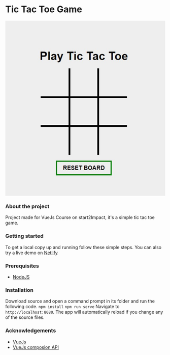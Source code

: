 # Tic Tac Toe Game
<img align="center" src="src/assets/game.jpg">

### About the project
Project made for VueJs Course on start2Impact, it's a simple tic tac toe game. 
### Getting started
To get a local copy up and running follow these simple steps. You can also try a live demo on [Netlify](https://upbeat-golick-4e318a.netlify.app) 
### Prerequisites
- [NodeJS](https://nodejs.org/en/)

### Installation
Download source and open a command prompt in its folder and run the following code.
`npm install`
`npm run serve`
Navigate to `http://localhost:8080`. The app will automatically reload if you change any of the source files.

### Acknowledgements

- [VueJs](https://vuejs.org)
- [VueJs composion API](https://v3.vuejs.org/guide/composition-api-introduction.html#why-composition-api)
